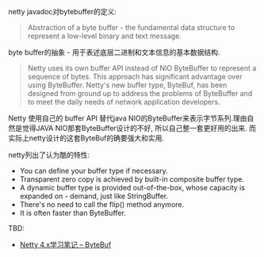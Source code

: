 
netty javadoc对bytebuffer的定义:

> Abstraction of a byte buffer - the fundamental data structure to represent a low-level binary and text message.

byte buffer的抽象 - 用于表述底层二进制和文本信息的基本数据结构.

> Netty uses its own buffer API instead of NIO ByteBuffer to represent a sequence of bytes. This approach has significant advantage over using ByteBuffer. Netty's new buffer type, ByteBuf, has been designed from ground up to address the problems of ByteBuffer and to meet the daily needs of network application developers.

Netty 使用自己的 buffer API 替代java NIO的ByteBuffer来表示字节系列.理由自然是觉得JAVA NIO那套ByteBuffer设计的不好, 所以自己整一套更好用的出来. 而实际上netty设计的这套ByteBuf的确要强大和实用.

netty列出了认为酷的特性:

- You can define your buffer type if necessary.
- Transparent zero copy is achieved by built-in composite buffer type.
- A dynamic buffer type is provided out-of-the-box, whose capacity is expanded on - demand, just like StringBuffer.
- There's no need to call the flip() method anymore.
- It is often faster than ByteBuffer.

TBD:

- [Netty 4.x学习笔记 – ByteBuf](http://hongweiyi.com/2014/01/netty-4-x-bytebuf/)


